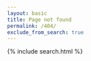 ```yaml
---
layout: basic
title: Page not found
permalink: /404/
exclude_from_search: true
---
```


{% include search.html %}
